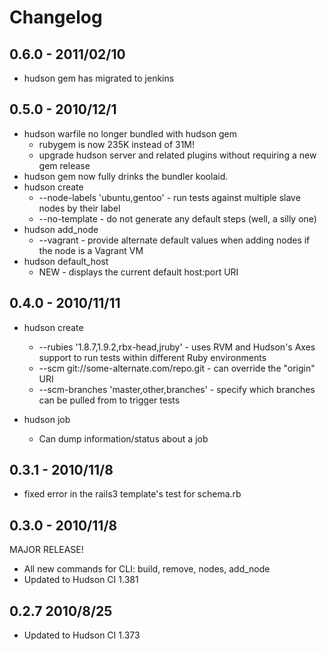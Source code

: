 # Changelog

## 0.6.0 - 2011/02/10
* hudson gem has migrated to jenkins

## 0.5.0 - 2010/12/1

* hudson warfile no longer bundled with hudson gem
  * rubygem is now 235K instead of 31M!
  * upgrade hudson server and related plugins without requiring a new gem release
* hudson gem now fully drinks the bundler koolaid.
* hudson create
  * --node-labels 'ubuntu,gentoo' - run tests against multiple slave nodes by their label
  * --no-template - do not generate any default steps (well, a silly one)
* hudson add_node
  * --vagrant - provide alternate default values when adding nodes if the node is a Vagrant VM
* hudson default_host
  * NEW - displays the current default host:port URI

## 0.4.0 - 2010/11/11

* hudson create
  * --rubies '1.8.7,1.9.2,rbx-head,jruby' - uses RVM and Hudson's Axes support to run tests within different Ruby environments
  * --scm git://some-alternate.com/repo.git - can override the "origin" URI
  * --scm-branches 'master,other,branches' - specify which branches can be pulled from to trigger tests

* hudson job
  * Can dump information/status about a job

## 0.3.1 - 2010/11/8

* fixed error in the rails3 template's test for schema.rb

## 0.3.0 - 2010/11/8

MAJOR RELEASE!

* All new commands for CLI: build, remove, nodes, add_node
* Updated to Hudson CI 1.381

## 0.2.7 2010/8/25

* Updated to Hudson CI 1.373
